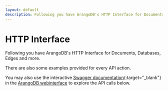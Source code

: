 ```yaml
---
layout: default
description: Following you have ArangoDB's HTTP Interface for Documents, Databases, Edges and more
---
```

HTTP Interface
==============

Following you have ArangoDB's HTTP Interface for Documents, Databases, Edges and more.

There are also some examples provided for every API action. 

You may also use the interactive [Swagger documentation](http://swagger.io){:target="_blank"} in the
[ArangoDB webinterface](../manual/administration-webinterface.html)
to explore the API calls below.